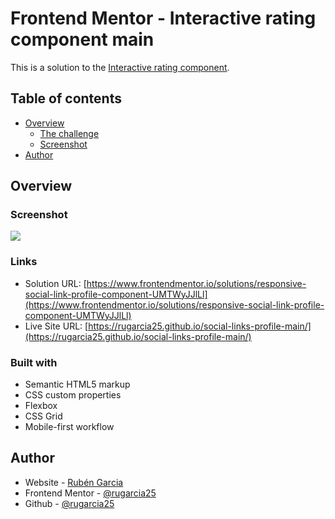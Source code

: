 # Frontend Mentor - Interactive rating component main

This is a solution to the [Interactive rating component](https://www.frontendmentor.io/challenges/interactive-rating-component-koxpeBUmI/hub). 

## Table of contents

- [Overview](#overview)
  - [The challenge](https://www.frontendmentor.io/challenges/interactive-rating-component-koxpeBUmI/hub)
  - [Screenshot](./assets/images/web.png)
- [Author](#author)

## Overview

### Screenshot

![](./assets/images/web.png)

### Links

- Solution URL: [https://www.frontendmentor.io/solutions/responsive-social-link-profile-component-UMTWyJJlLl](https://www.frontendmentor.io/solutions/responsive-social-link-profile-component-UMTWyJJlLl)
- Live Site URL: [https://rugarcia25.github.io/social-links-profile-main/](https://rugarcia25.github.io/social-links-profile-main/)

### Built with

- Semantic HTML5 markup
- CSS custom properties
- Flexbox
- CSS Grid
- Mobile-first workflow

## Author

- Website - [Rubén Garcia](https://rgdev.netlify.app/)
- Frontend Mentor - [@rugarcia25](https://www.frontendmentor.io/profile/rugarcia25)
- Github - [@rugarcia25](https://github.com/rugarcia25)
